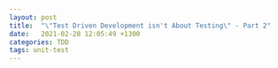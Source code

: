 ```yaml
---
layout: post
title:  "\"Test Driven Development isn't About Testing\" - Part 2"
date:   2021-02-28 12:05:49 +1300
categories: TDD
tags: unit-test
---
```


